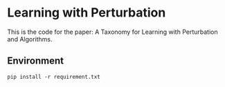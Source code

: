 # Learning with Perturbation
This is the code for the paper: A Taxonomy for Learning with Perturbation and Algorithms.

## Environment 

    pip install -r requirement.txt